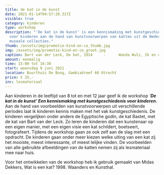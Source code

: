 ```yaml
---
title: de kat in de kunst
date: 2021-01-14T04:57:28.317Z
visible: true
category: kinderen
type: workshop
description: "'De kat in de kunst’ is een kennismaking met kunstgeschiedenis
  voor kinderen aan de hand van kunstvoorwerpen van katten uit de Nederlandse
  museale collecties."
thumb: /assets/img/promotie-kind-en-co_thumb.jpg
img: /assets/img/promotie-kind-en-co_groot.jpg
caption: Bart van der Leck, De kat, 1914     -      Wanda Wulz, Ik en de kat, 1932
amount: eenmalig
time: 15:00 tot 16:30
start: woensdag 9 juni 2021
location: Buurthuis De Boog, Gambiadreef 60 Utrecht
price: € 25,-
inc: lesmateriaal
---
```

Aan kinderen in de leeftijd van 8 tot en met 12 jaar geef ik de workshop *‘**De kat in de kunst’ Een kennismaking met kunstgeschiedenis voor kinderen.*** Aan de hand van voorbeelden van kunstvoorwerpen uit verschillende periodes laat ik kinderen kennis maken met het vak kunstgeschiedenis. De kinderen vergelijken onder andere de Egyptische godin, de kat Bastet, met de kat van Bart van der Leck. Zo leren de kinderen dat een kunstenaar op een eigen manier, met een eigen visie een kat schildert, boetseert, fotografeert. Tijdens de workshop gaan ze ook zelf aan de slag met een opdracht. De kinderen gaan onder meer kiezen welke uiting van een kat zij het mooiste, meest interessante, of meest lelijke vinden.  De voorbeelden van alle gebruikte afbeeldingen van de katten nemen zij als lesmateriaal mee naar huis.

Voor het ontwikkelen van de workshop heb ik gebruik gemaakt van Midas Dekkers, Wat is een kat? 1998. Waanders en Kunsthal.